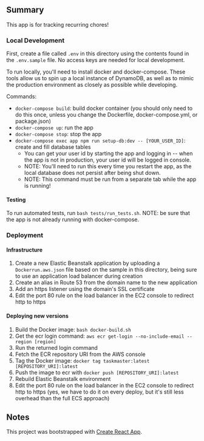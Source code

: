 ## Summary
This app is for tracking recurring chores!

### Local Development
First, create a file called `.env` in this directory using the contents found in the `.env.sample` file. No access keys are needed for local development.

To run locally, you'll need to install docker and docker-compose. These tools allow us to spin up a local instance of DynamoDB, as well as to mimic the production environment as closely as possible while developing.

Commands:
- `docker-compose build`: build docker container (you should only need to do this once, unless you change the Dockerfile, docker-compose.yml, or package.json)
- `docker-compose up`: run the app
- `docker-compose stop`: stop the app
- `docker-compose exec app npm run setup-db:dev -- [YOUR_USER_ID]`: create and fill database tables
    - You can get your user id by starting the app and logging in -- when the app is not in production, your user id will be logged in console.
    - NOTE: You'll need to run this every time you restart the app, as the local database does not persist after being shut down.
    - NOTE: This command must be run from a separate tab while the app is running!

#### Testing
To run automated tests, run `bash tests/run_tests.sh`.
NOTE: be sure that the app is not already running with docker-compose.


### Deployment
#### Infrastructure
1. Create a new Elastic Beanstalk application by uploading a `Dockerrun.aws.json` file based on the sample in this directory, being sure to use an application load balancer during creation
2. Create an alias in Route 53 from the domain name to the new application
3. Add an https listener using the domain's SSL certificate
4. Edit the port 80 rule on the load balancer in the EC2 console to redirect http to https


#### Deploying new versions

1. Build the Docker image: `bash docker-build.sh`
2. Get the ecr login command: `aws ecr get-login --no-include-email --region [region]`
3. Run the returned login command
4. Fetch the ECR repository URI from the AWS console 
5. Tag the Docker image: `docker tag taskmaster:latest [REPOSITORY_URI]:latest`
6. Push the image to ecr with `docker push [REPOSITORY_URI]:latest`
7. Rebuild Elastic Beanstalk environment
8. Edit the port 80 rule on the load balancer in the EC2 console to redirect http to https (yes, we have to do it on every deploy, but it's still less overhead than the full ECS approach)

## Notes
This project was bootstrapped with [Create React App](https://github.com/facebook/create-react-app).
